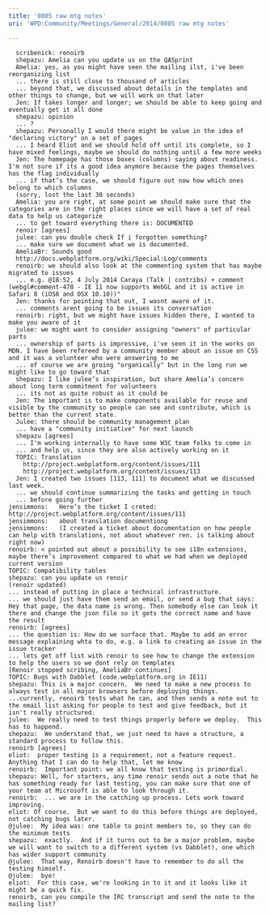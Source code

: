 ```yaml
---
title: '0805 raw mtg notes'
uri: 'WPD:Community/Meetings/General/2014/0805 raw mtg notes'

---
```

      scribenick: renoirb
      shepazu: Amelia can you update us on the QASprint
      Amelia: yes, as you might have seen the mailing ilst, i've been reorganizing list
      ... there is still close to thousand of articles
      ... beyond that, we discussed about details in the templates and other things to change, but we will work on that later
      Jen: If takes longer and longer; we should be able to keep going and eventually get it all done
      shepazu: opinion
      ... ?
      shepazu: Personally I would there might be value in the idea of "declaring victory" on a set of pages
      ... I heard Eliot and we should hold off until its complete, so I have mixed feelings, maybe we should do nothing until a few more weeks
      Jen: The homepage has those boxes (columns) saying about readiness. I'm not sure if its a good idea anymore because the pages themselves has the flag individually
      ... if that’s the case, we should figure out now how which ones belong to which columns
      (sorry, lost the last 30 seconds)
      Amelia: you are right, at some point we should make sure that the categories are in the right places since we will have a set of real data to help us categorize
      ... to get toward everything there is: DOCUMENTED
      renoir [agrees]
      julee: can you double check If i forgotten something?
      ... make sure we document what we is documented.
      AmeliaBr: Sounds good
      http://docs.webplatform.org/wiki/Special:Log/comments
      renoirb: we should also look at the commenting system that has maybe migrated to issues
      ... e.g. @18:52, 4 July 2014 Caraya (Talk | contribs) + comment (webgl#comment-478 - IE 11 now supports WebGL and it is active in Safari 8 (iOS8 and OSX 10.10))"
      Jen: thanks for pointing that out, I wasnt aware of it.
      ... comments arent going to be issues its conversation
      renoirb: right, but we might have issues hidden there, I wanted to make you aware of it
      julee: we might want to consider assigning "owners" of particular parts
      ... ownership of parts is impressive, i've seen it in the works on MDN. I have been refereed by a community member about an issue on CSS and it was a volunteer who were answering to me
      ... of course we are groing "organically" but in the long run we might like to go toward that
      shepazu: I like julee’s inspiration, but share Amelia’s concern about long term commitment for volunteers
      ... its not as quite robust as it could be
      Jen: The important is to make components available for reuse and visible by the community so people can see and contribute, which is better than the current state.
      Julee: there should be community management plan
      ... have a "community initiative" for next launch
      shepazu [agrees]
      ... I'm working internally to have some W3C team folks to come in
      ... and help us, since they are also actively working on it
      TOPIC: Translation
        http://project.webplatform.org/content/issues/111
        http://project.webplatform.org/content/issues/113
      Jen: I created two issues [113, 111] to document what we discussed last week.
      ... we should continue summarizing the tasks and getting in touch
      ... before going further
    jensimmons:   Here’s the ticket I creted: http://project.webplatform.org/content/issues/111
    jensimmons:   about translation documentiong
    jensimmons:   (I created a ticket about documentation on how people can help with translations, not about whatever ren. is talking about right now)
    renoirb: < pointed out about a possibility to see i18n extensions, maybe there’s improvement compared to what we had when we deployed current version
    TOPIC: Compatibility tables
    shepazu: can you update us renoir
    (renoir updated)
    ... instead of putting in place a technical infrastructure.
    ... we should just have them send an email, or send a bug that says: Hey that page, the data name is wrong. Then somebody else can look it there and change the json file so it gets the correct name and have the result
    renoirb: [agrees]
    ... the question is: How do we surface that. Maybe to add an error message explaining whta to do, e.g. a link to creating an issue in the issue tracker
    ... lets get off list with renoir to see how to change the extension to help the users so we dont rely on templates
    [Renoir stopped scribing, AmeliaBr continues]
    TOPIC: Bugs with Dabblet (code.webplatform.org in IE11)
    shepazu: This is a major concern.  We need to make a new process to always test in all major browsers before deploying things.
    ...currently, renoirb tests what he can, and then sends a note out to the email list asking for people to test and give feedback, but it isn't really structured.
    julee:  We really need to test things properly before we deploy.  This has to happend.
    shepazu:  We understand that, we just need to have a structure, a standard process to follow this.
    renoirb [agrees]
    eliot:  proper testing is a requirement, not a feature request.  Anything that I can do to help that, let me know
    renoirb:  Important point: we all know that testing is primordial.
    shepazu: Well, for starters, any time renoir sends out a note that he has something ready for last testing, you can make sure that one of your team at Microsoft is able to look through it.
    renoirb:  ... we are in the catching up process. Lets work toward improving.
    eliot: Of course.  But we want to do this before things are deployed, not catching bugs later.
    @julee:  My idea was: one table to point members to, so they can do the minimum tests
    shepazu:  exactly.  And if it turns out to be a major problem, maybe we will want to switch to a different system (vs Dabblet), one which has wider support community
    @julee:  That way, Renoirb doesn't have to remember to do all the testing himself.
    @julee:  bye!
    eliot:  For this case, we're looking in to it and it looks like it might be a quick fix.
    renoirb, can you compile the IRC transcript and send the note to the mailing list?

